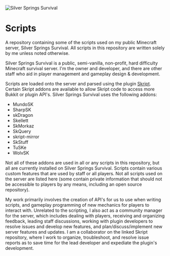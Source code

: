 ![Silver Springs Survival](https://i.imgur.com/4R4VHTV.png)
# Scripts

A repository containing some of the scripts used on my public Minecraft server, Silver Springs Survival. All scripts in this repository are written solely by me unless noted otherwise.

Silver Springs Survival is a public, semi-vanilla, non-profit, hard difficulty Minecraft survival server. I'm the owner and developer, and there are other staff who aid in player management and gameplay design & development.

Scripts are loaded onto the server and parsed using the plugin [Skript](https://github.com/bensku/Skript). Certain Skript addons are available to allow Skript code to access more Bukkit or plugin API's. Silver Springs Survival uses the following addons:
- MundoSK
- SharpSK
- skDragon
- Skellett
- SkMorkaz
- SkQuery
- skript-mirror
- SkStuff
- TuSKe
- WolvSK

Not all of these addons are used in all or any scripts in this repository, but all are currently installed on Silver Springs Survival. Scripts contain various custom features that are used by staff or all players. Not all scripts used on the server are listed here (some contain private information that should not be accessible to players by any means, including an open source repository). 

My work primarily involves the creation of API's for us to use when writing scripts, and gameplay programming of new mechanics for players to interact with. Unrelated to the scripting, I also act as a community manager for the server, which includes dealing with players, receiving and organizing feedback, leading staff discussions, working with plugin developers to resolve issues and develop new features, and plan/discuss/implement new server features and updates. I am a collaborator on the linked Skript repository, where I work to organize, troubleshoot, and resolve issue reports as to save time for the lead developer and expediate the plugin's development.
